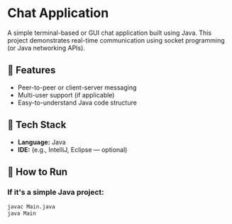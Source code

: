 # Chat Application

A simple terminal-based or GUI chat application built using Java. This project demonstrates real-time communication using socket programming (or Java networking APIs).

## 📌 Features

- Peer-to-peer or client-server messaging
- Multi-user support (if applicable)
- Easy-to-understand Java code structure

## 🧰 Tech Stack

- **Language:** Java
- **IDE:** (e.g., IntelliJ, Eclipse — optional)

## 🚀 How to Run

### If it's a simple Java project:
```bash
javac Main.java
java Main
